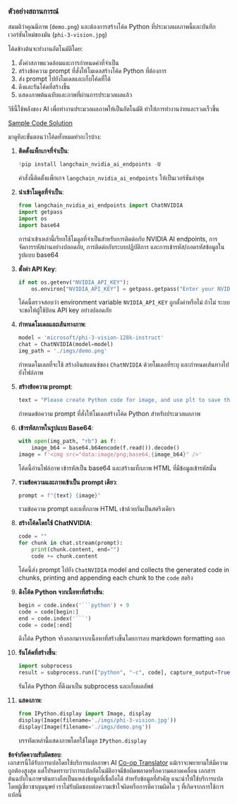 <!--
CO_OP_TRANSLATOR_METADATA:
{
  "original_hash": "a8de701a2f1eb12b1f82432288d709cf",
  "translation_date": "2025-05-09T19:56:07+00:00",
  "source_file": "md/02.Application/04.Vision/Phi3/E2E_Nvidia_NIM_Vision.md",
  "language_code": "th"
}
-->
### ตัวอย่างสถานการณ์

สมมติว่าคุณมีภาพ (`demo.png`) และต้องการสร้างโค้ด Python ที่ประมวลผลภาพนี้และบันทึกเวอร์ชันใหม่ของมัน (`phi-3-vision.jpg`)

โค้ดข้างต้นจะทำงานอัตโนมัติโดย:

1. ตั้งค่าสภาพแวดล้อมและการกำหนดค่าที่จำเป็น
2. สร้างข้อความ prompt ที่สั่งให้โมเดลสร้างโค้ด Python ที่ต้องการ
3. ส่ง prompt ไปยังโมเดลและเก็บโค้ดที่ได้
4. ดึงและรันโค้ดที่สร้างขึ้น
5. แสดงภาพต้นฉบับและภาพที่ผ่านการประมวลผลแล้ว

วิธีนี้ใช้พลังของ AI เพื่อทำงานประมวลผลภาพให้เป็นอัตโนมัติ ทำให้การทำงานง่ายและรวดเร็วขึ้น

[Sample Code Solution](../../../../../../code/06.E2E/E2E_Nvidia_NIM_Phi3_Vision.ipynb)

มาดูทีละขั้นตอนว่าโค้ดทั้งหมดทำอะไรบ้าง:

1. **ติดตั้งแพ็กเกจที่จำเป็น**:
    ```python
    !pip install langchain_nvidia_ai_endpoints -U
    ```
    คำสั่งนี้ติดตั้งแพ็กเกจ `langchain_nvidia_ai_endpoints` ให้เป็นเวอร์ชันล่าสุด

2. **นำเข้าโมดูลที่จำเป็น**:
    ```python
    from langchain_nvidia_ai_endpoints import ChatNVIDIA
    import getpass
    import os
    import base64
    ```
    การนำเข้าเหล่านี้เรียกใช้โมดูลที่จำเป็นสำหรับการติดต่อกับ NVIDIA AI endpoints, การจัดการรหัสผ่านอย่างปลอดภัย, การติดต่อกับระบบปฏิบัติการ และการเข้ารหัส/ถอดรหัสข้อมูลในรูปแบบ base64

3. **ตั้งค่า API Key**:
    ```python
    if not os.getenv("NVIDIA_API_KEY"):
        os.environ["NVIDIA_API_KEY"] = getpass.getpass("Enter your NVIDIA API key: ")
    ```
    โค้ดนี้ตรวจสอบว่า environment variable `NVIDIA_API_KEY` ถูกตั้งค่าหรือไม่ ถ้าไม่ ระบบจะขอให้ผู้ใช้ป้อน API key อย่างปลอดภัย

4. **กำหนดโมเดลและเส้นทางภาพ**:
    ```python
    model = 'microsoft/phi-3-vision-128k-instruct'
    chat = ChatNVIDIA(model=model)
    img_path = './imgs/demo.png'
    ```
    กำหนดโมเดลที่จะใช้ สร้างอินสแตนซ์ของ `ChatNVIDIA` ด้วยโมเดลที่ระบุ และกำหนดเส้นทางไปยังไฟล์ภาพ

5. **สร้างข้อความ prompt**:
    ```python
    text = "Please create Python code for image, and use plt to save the new picture under imgs/ and name it phi-3-vision.jpg."
    ```
    กำหนดข้อความ prompt ที่สั่งให้โมเดลสร้างโค้ด Python สำหรับประมวลผลภาพ

6. **เข้ารหัสภาพในรูปแบบ Base64**:
    ```python
    with open(img_path, "rb") as f:
        image_b64 = base64.b64encode(f.read()).decode()
    image = f'<img src="data:image/png;base64,{image_b64}" />'
    ```
    โค้ดนี้อ่านไฟล์ภาพ เข้ารหัสเป็น base64 และสร้างแท็กภาพ HTML ที่มีข้อมูลเข้ารหัสนั้น

7. **รวมข้อความและภาพเข้าเป็น prompt เดียว**:
    ```python
    prompt = f"{text} {image}"
    ```
    รวมข้อความ prompt และแท็กภาพ HTML เข้าด้วยกันเป็นสตริงเดียว

8. **สร้างโค้ดโดยใช้ ChatNVIDIA**:
    ```python
    code = ""
    for chunk in chat.stream(prompt):
        print(chunk.content, end="")
        code += chunk.content
    ```
    โค้ดนี้ส่ง prompt ไปยัง `ChatNVIDIA` model and collects the generated code in chunks, printing and appending each chunk to the `code` สตริง

9. **ดึงโค้ด Python จากเนื้อหาที่สร้างขึ้น**:
    ```python
    begin = code.index('```python') + 9
    code = code[begin:]
    end = code.index('```')
    code = code[:end]
    ```
    ดึงโค้ด Python จริงออกมาจากเนื้อหาที่สร้างขึ้นโดยการลบ markdown formatting ออก

10. **รันโค้ดที่สร้างขึ้น**:
    ```python
    import subprocess
    result = subprocess.run(["python", "-c", code], capture_output=True)
    ```
    รันโค้ด Python ที่ดึงมาเป็น subprocess และเก็บผลลัพธ์

11. **แสดงภาพ**:
    ```python
    from IPython.display import Image, display
    display(Image(filename='./imgs/phi-3-vision.jpg'))
    display(Image(filename='./imgs/demo.png'))
    ```
    บรรทัดเหล่านี้แสดงภาพโดยใช้โมดูล `IPython.display`

**ข้อจำกัดความรับผิดชอบ**:  
เอกสารนี้ได้รับการแปลโดยใช้บริการแปลภาษา AI [Co-op Translator](https://github.com/Azure/co-op-translator) แม้เราจะพยายามให้มีความถูกต้องสูงสุด แต่โปรดทราบว่าการแปลอัตโนมัติอาจมีข้อผิดพลาดหรือความคลาดเคลื่อน เอกสารต้นฉบับในภาษาต้นทางถือเป็นแหล่งข้อมูลที่เชื่อถือได้ สำหรับข้อมูลที่สำคัญ แนะนำให้ใช้บริการแปลโดยผู้เชี่ยวชาญมนุษย์ เราไม่รับผิดชอบต่อความเข้าใจผิดหรือการตีความผิดใด ๆ ที่เกิดจากการใช้การแปลนี้